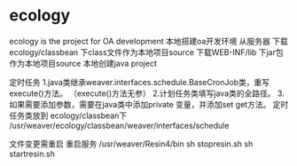 # ecology
ecology is the project for OA development
本地搭建oa开发环境
从服务器
下载ecology/classbean 下class文件作为本地项目source
下载WEB-INF/lib 下jar包作为本地项目source
本地创建java project

定时任务
1.java类继承weaver.interfaces.schedule.BaseCronJob类，重写execute()方法。 （execute()方法无参）
2.计划任务类填写java类的全路径。
3.如果需要添加参数，需要在java类中添加private 变量，并添加set get方法。
定时任务类放到 ecology/classbean下
/usr/weaver/ecology/classbean/weaver/interfaces/schedule

文件变更需重启
重启服务
/usr/weaver/Resin4/bin
sh stopresin.sh
sh startresin.sh
